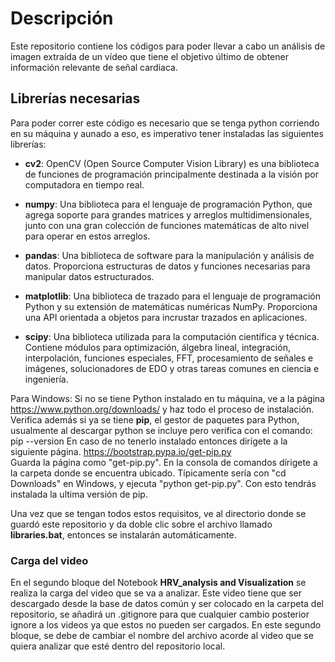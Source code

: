 # Descripción

Este repositorio contiene los códigos para poder llevar a cabo un análisis de imagen extraída de un vídeo que tiene el objetivo último de obtener información relevante de señal cardiaca.

## Librerías necesarias

Para poder correr este código es necesario que se tenga python corriendo en su máquina y aunado a eso, es imperativo tener instaladas las siguientes librerías:

- **cv2**: OpenCV (Open Source Computer Vision Library) es una biblioteca de funciones de programación principalmente destinada a la visión por computadora en tiempo real.
  
- **numpy**: Una biblioteca para el lenguaje de programación Python, que agrega soporte para grandes matrices y arreglos multidimensionales, junto con una gran colección de funciones matemáticas de alto nivel para operar en estos arreglos.
  
- **pandas**: Una biblioteca de software para la manipulación y análisis de datos. Proporciona estructuras de datos y funciones necesarias para manipular datos estructurados.
  
- **matplotlib**: Una biblioteca de trazado para el lenguaje de programación Python y su extensión de matemáticas numéricas NumPy. Proporciona una API orientada a objetos para incrustar trazados en aplicaciones.
  
- **scipy**: Una biblioteca utilizada para la computación científica y técnica. Contiene módulos para optimización, álgebra lineal, integración, interpolación, funciones especiales, FFT, procesamiento de señales e imágenes, solucionadores de EDO y otras tareas comunes en ciencia e ingeniería.

Para Windows:
Si no se tiene Python instalado en tu máquina, ve a la página <https://www.python.org/downloads/> y haz todo el proceso de instalación.
Verifica además si ya se tiene **pip**, el gestor de paquetes para Python, usualmente al descargar python se incluye pero verifica con el comando: pip --version
En caso de no tenerlo instalado entonces dirígete a la siguiente página. <https://bootstrap.pypa.io/get-pip.py>  
Guarda la página como "get-pip.py". En la consola de comandos dírigete a la carpeta donde se encuentra ubicado. Típicamente sería con "cd Downloads" en Windows, y ejecuta "python get-pip.py". Con esto tendrás instalada la ultima versión de pip.

Una vez que se tengan todos estos requisitos, ve al directorio donde se guardó este repositorio y da doble clic sobre el archivo llamado **libraries.bat**, entonces se instalarán automáticamente.

### Carga del video

En el segundo bloque del Notebook **HRV_analysis and Visualization** se realiza la carga del video que se va a analizar. Este video tiene que ser descargado desde la base de datos común y ser colocado en la carpeta del repositorio, se añadirá un .gitignore para que cualquier cambio posterior ignore a los videos ya que estos no pueden ser cargados. En este segundo bloque, se debe de cambiar el nombre del archivo acorde al video que se quiera analizar que esté dentro del repositorio local.
